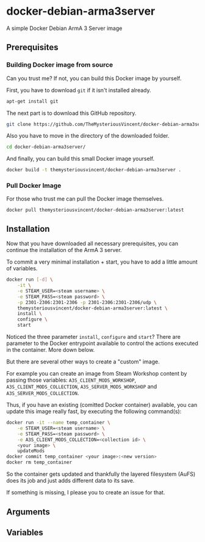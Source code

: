 # docker-debian-arma3server
A simple Docker Debian ArmA 3 Server image

## Prerequisites
### Building Docker image from source
Can you trust me? If not, you can build this Docker image by yourself.

First, you have to download `git` if it isn't installed already.
```sh
apt-get install git
```

The next part is to download this GitHub repository.
```sh
git clone https://github.com/TheMysteriousVincent/docker-debian-arma3server.git
```

Also you have to move in the directory of the downloaded folder.
```sh
cd docker-debian-arma3server/
```

And finally, you can build this small Docker image yourself.
```sh
docker build -t themysteriousvincent/docker-debian-arma3server .
```

### Pull Docker Image
For those who trust me can pull the Docker image themselves.
```
docker pull themysteriousvincent/docker-debian-arma3server:latest
```

## Installation
Now that you have downloaded all necessary prerequisites, you can continue the installation of the ArmA 3 server.

To commit a very minimal installation + start, you have to add a little amount of variables.
```sh
docker run [-d] \
    -it \
    -e STEAM_USER=<steam username> \
    -e STEAM_PASS=<steam password> \
    -p 2301-2306:2301-2306 -p 2301-2306:2301-2306/udp \
    themysteriousvincent/docker-debian-arma3server:latest \
    install \
    configure \
    start
```
Noticed the three parameter `install`, `configure` and `start`? There are parameter to the Docker entrypoint available to control the actions executed in the container.
More down below.

But there are several other ways to create a "custom" image.

For example you can create an image from Steam Workshop content by passing those variables: `A3S_CLIENT_MODS_WORKSHOP`, `A3S_CLIENT_MODS_COLLECTION`, `A3S_SERVER_MODS_WORKSHOP` and `A3S_SERVER_MODS_COLLECTION`.

Thus, if you have an existing (comitted Docker container) available, you can update this image really fast, by executing the following command(s):
```sh
docker run -it --name temp_container \
    -e STEAM_USER=<steam username> \
    -e STEAM_PASS=<steam password> \
    -e A3S_CLIENT_MODS_COLLECTION=<collection id> \
    <your image> \
    updateMods
docker commit temp_container <your image>:<new version>
docker rm temp_container
```

So the container gets updated and thankfully the layered filesystem (AuFS) does its job and just adds different data to its save.

If something is missing, I please you to create an issue for that.

## Arguments

## Variables
